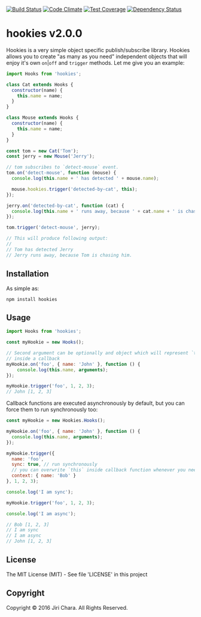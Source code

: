 [![Build Status](https://travis-ci.org/JiriChara/hookies.svg)](https://travis-ci.org/JiriChara/hookies)
[![Code Climate](https://codeclimate.com/github/JiriChara/hookies/badges/gpa.svg)](https://codeclimate.com/github/JiriChara/hookies)
[![Test Coverage](https://codeclimate.com/github/JiriChara/hookies/badges/coverage.svg)](https://codeclimate.com/github/JiriChara/hookies/coverage)
[![Dependency Status](https://gemnasium.com/JiriChara/hookies.svg)](https://gemnasium.com/JiriChara/hookies)

# hookies v2.0.0

Hookies is a very simple object specific publish/subscribe library. Hookies allows you to create "as many as you need" independent objects that will enjoy it's own `on`|`off` and `trigger` methods. Let me give you an example:

```javascript
import Hooks from 'hookies';

class Cat extends Hooks {
  constructor(name) {
    this.name = name;
  }
}

class Mouse extends Hooks {
  constructor(name) {
    this.name = name;
  }
}

const tom = new Cat('Tom');
const jerry = new Mouse('Jerry');

// tom subscribes to `detect-mouse` event.
tom.on('detect-mouse', function (mouse) {
  console.log(this.name + ' has detected ' + mouse.name);

  mouse.hookies.trigger('detected-by-cat', this);
});

jerry.on('detected-by-cat', function (cat) {
  console.log(this.name + ' runs away, because ' + cat.name + ' is chasing him.');
});

tom.trigger('detect-mouse', jerry);

// This will produce following output:
//
// Tom has detected Jerry
// Jerry runs away, because Tom is chasing him.
```

## Installation

As simple as:

`npm install hookies`

## Usage

```javascript
import Hooks from 'hookies';

const myHookie = new Hooks();

// Second argument can be optionally and object which will represent `this`
// inside a callback
myHookie.on('foo', { name: 'John' }, function () {
    console.log(this.name, arguments);
});

myHookie.trigger('foo', 1, 2, 3);
// John [1, 2, 3]
```

Callback functions are executed asynchronously by default, but you can force them to run synchronously too:

```javascript
const myHookie = new Hookies.Hooks();

myHookie.on('foo', { name: 'John' }, function () {
  console.log(this.name, arguments);
});

myHookie.trigger({
  name: 'foo',
  sync: true, // run synchronously
  // you can overwrite `this` inside callback function whenever you need to
  context: { name: 'Bob' }
}, 1, 2, 3);

console.log('I am sync');

myHookie.trigger('foo', 1, 2, 3);

console.log('I am async');

// Bob [1, 2, 3]
// I am sync
// I am async
// John [1, 2, 3]
```

## License
The MIT License (MIT) - See file 'LICENSE' in this project

## Copyright
Copyright © 2016 Jiri Chara. All Rights Reserved.
